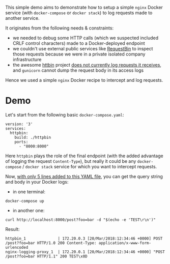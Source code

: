 This simple demo aims to demonstrate how to setup a simple `nginx` Docker service
(with `docker-compose` or `docker stack`) to log requests made to another service.

It originates from the following needs & constraints:
- we needed to debug some HTTP calls (which we suspected included CRLF control characters) made to a Docker-deployed endpoint
- we couldn't use external public services like [RequestBin](https://requestb.in) to inspect those requests because we were in a private isolated company infrastructure
- the awesome [httbin](https://httpbin.org) project [does not currently log requests it receives](https://github.com/kennethreitz/httpbin/issues/421), and `gunicorn` cannot dump the request body in its access logs

Hence we used a simple `nginx` Docker recipe to intercept and log requests.

# Demo
Let's start from the following basic `docker-compose.yaml`:

```
version: '3'
services:
  httpbin:
    build: ./httpbin
    ports:
      - "8000:8000"
```

Here `httpbin` plays the role of the final endpoint
(with the added advantage of logging the request `Content-Type`),
but really it could be any `docker-compose` / `docker stack` service for which you want to intercept requests.

Now, [with only 5 lines added to this YAML file](docker-compose.yaml), you can get the query string and body in your Docker logs:

- in one terminal:

`docker-compose up`

- in another one:

`curl http://localhost:8000/post?foo=bar -d "$(echo -e 'TEST\r\n')"`

Result:

    httpbin_1              | 172.20.0.3 [20/Mar/2018:12:34:46 +0000] POST /post?foo=bar HTTP/1.0 200 Content-Type: application/x-www-form-urlencoded
    nginx-logging-proxy_1  | 172.20.0.1 [20/Mar/2018:12:34:46 +0000] "POST /post?foo=bar HTTP/1.1" 200 TEST\x0D
